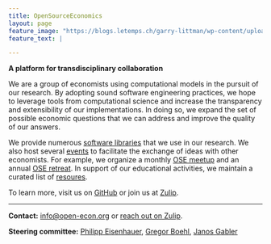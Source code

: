 ```yaml
---
title: OpenSourceEconomics
layout: page
feature_image: "https://blogs.letemps.ch/garry-littman/wp-content/uploads/sites/216/2020/04/pand-matrix-750x410.jpg"
feature_text: |

---
```


**A platform for transdisciplinary collaboration**

We are a group of economists using computational models in the pursuit of our research. By adopting sound software engineering practices, we hope to leverage tools from computational science and increase the transparency and extensibility of our im&shy;ple&shy;men&shy;ta&shy;tions. In doing so, we expand the set of possible economic questions that we can address and improve the quality of our answers.

We provide numerous [software libraries](https://opensourceeconomics.github.io/software/) that we use in our research. We also host several [events](https://opensourceeconomics.github.io/events/) to facilitate the exchange of ideas with other economists. For example, we organize a monthly [OSE meetup](https://github.com/OpenSourceEconomics/ose-meetup) and an annual [OSE retreat](https://github.com/OpenSourceEconomics/ose-retreat). In support of our educational activities, we maintain a curated list of [resoures](https://opensourceeconomics.github.io/resources/).

To learn more, visit us on [GitHub](https://github.com/OpenSourceEconomics) or join us at [Zulip](https://ose.zulipchat.com/#).

----------------------------------------


**Contact:** [info@open-econ.org](mailto:info@open-econ.org) or [reach out on Zulip](https://ose.zulipchat.com/#).

**Steering committee:** [Philipp Eisenhauer](https://peisenha.github.io), [Gregor Boehl](https://gregorboehl.com), [Janos Gabler](https://github.com/janosg)
